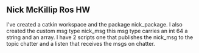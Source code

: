 ## Nick McKillip Ros HW
I've created a catkin workspace and the package nick_package. I also created the custom msg type nick_msg this msg type carries an int 64 a string and an array. I have 2 scripts one that publishes the nick_msg to the topic chatter and a listen that receives the msgs on chatter.
